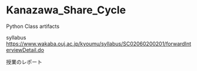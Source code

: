 # Kanazawa_Share_Cycle
Python Class artifacts

syllabus
https://www.wakaba.ouj.ac.jp/kyoumu/syllabus/SC02060200201/forwardInterviewDetail.do

授業のレポート
